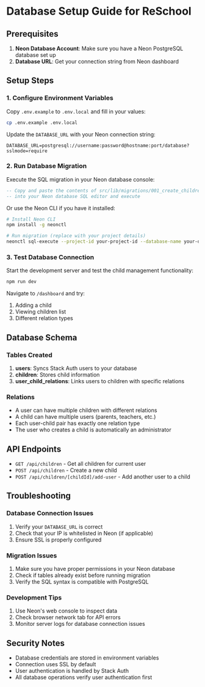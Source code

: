 # Database Setup Guide for ReSchool

## Prerequisites

1. **Neon Database Account**: Make sure you have a Neon PostgreSQL database set up
2. **Database URL**: Get your connection string from Neon dashboard

## Setup Steps

### 1. Configure Environment Variables

Copy `.env.example` to `.env.local` and fill in your values:

```bash
cp .env.example .env.local
```

Update the `DATABASE_URL` with your Neon connection string:
```
DATABASE_URL=postgresql://username:password@hostname:port/database?sslmode=require
```

### 2. Run Database Migration

Execute the SQL migration in your Neon database console:

```sql
-- Copy and paste the contents of src/lib/migrations/001_create_children_tables.sql
-- into your Neon database SQL editor and execute
```

Or use the Neon CLI if you have it installed:
```bash
# Install Neon CLI
npm install -g neonctl

# Run migration (replace with your project details)
neonctl sql-execute --project-id your-project-id --database-name your-db-name --file src/lib/migrations/001_create_children_tables.sql
```

### 3. Test Database Connection

Start the development server and test the child management functionality:

```bash
npm run dev
```

Navigate to `/dashboard` and try:
1. Adding a child
2. Viewing children list
3. Different relation types

## Database Schema

### Tables Created

1. **users**: Syncs Stack Auth users to your database
2. **children**: Stores child information  
3. **user_child_relations**: Links users to children with specific relations

### Relations

- A user can have multiple children with different relations
- A child can have multiple users (parents, teachers, etc.)
- Each user-child pair has exactly one relation type
- The user who creates a child is automatically an administrator

## API Endpoints

- `GET /api/children` - Get all children for current user
- `POST /api/children` - Create a new child
- `POST /api/children/[childId]/add-user` - Add another user to a child

## Troubleshooting

### Database Connection Issues

1. Verify your `DATABASE_URL` is correct
2. Check that your IP is whitelisted in Neon (if applicable)
3. Ensure SSL is properly configured

### Migration Issues

1. Make sure you have proper permissions in your Neon database
2. Check if tables already exist before running migration
3. Verify the SQL syntax is compatible with PostgreSQL

### Development Tips

1. Use Neon's web console to inspect data
2. Check browser network tab for API errors
3. Monitor server logs for database connection issues

## Security Notes

- Database credentials are stored in environment variables
- Connection uses SSL by default
- User authentication is handled by Stack Auth
- All database operations verify user authentication first
